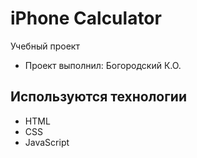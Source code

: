 # iPhone Calculator

Учебный проект

-  Проект выполнил: Богородский К.О.

## Используются технологии

-  HTML
-  CSS
-  JavaScript
